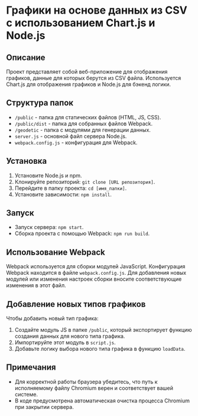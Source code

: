 # Графики на основе данных из CSV с использованием Chart.js и Node.js

## Описание

Проект представляет собой веб-приложение для отображения графиков, данные для которых берутся из CSV файла. Используется Chart.js для отображения графиков и Node.js для бэкенд логики.

## Структура папок

- `/public` - папка для статических файлов (HTML, JS, CSS).
- `/public/dist` - папка для собранных файлов Webpack.
- `/geodetic` - папка с модулями для генерации данных.
- `server.js` - основной файл сервера Node.js.
- `webpack.config.js` - конфигурация для Webpack.

## Установка

1. Установите Node.js и npm.
2. Клонируйте репозиторий: `git clone [URL репозитория]`.
3. Перейдите в папку проекта: `cd [имя_папки]`.
4. Установите зависимости: `npm install`.

## Запуск

- Запуск сервера: `npm start`.
- Сборка проекта с помощью Webpack: `npm run build`.

## Использование Webpack

Webpack используется для сборки модулей JavaScript. Конфигурация Webpack находится в файле `webpack.config.js`. Для добавления новых модулей или изменения настроек сборки вносите соответствующие изменения в этот файл.

## Добавление новых типов графиков

Чтобы добавить новый тип графика:
1. Создайте модуль JS в папке `/public`, который экспортирует функцию создания данных для нового типа графика.
2. Импортируйте этот модуль в `script.js`.
3. Добавьте логику выбора нового типа графика в функцию `loadData`.

## Примечания

- Для корректной работы браузера убедитесь, что путь к исполняемому файлу Chromium верен и соответствует вашей системе.
- В коде предусмотрена автоматическая очистка процесса Chromium при закрытии сервера.
